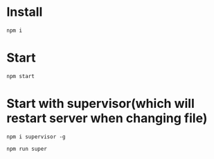 # Install
```
npm i
```

# Start
```
npm start
```

# Start with supervisor(which will restart server when changing file)
```
npm i supervisor -g
```
```
npm run super
```
